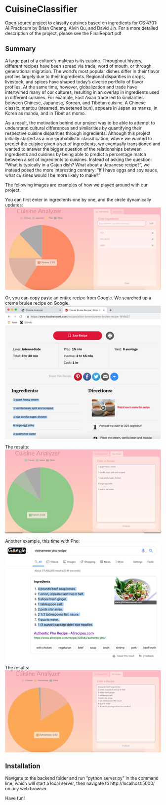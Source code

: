 # CuisineClassifier
Open source project to classify cuisines based on ingredients for CS 4701: AI Practicum by
Brian Cheang, Alvin Qu, and David Jin. For a more detailed description of the project, please see
the FinalReport.pdf

## Summary
A large part of a culture’s makeup is its cuisine. Throughout history, different recipes have been
spread via trade, word of mouth, or through generational migration. The world’s most popular dishes
differ in their flavor profiles largely due to their ingredients. Regional disparities in crops,
livestock, and spices have shaped today’s diverse portfolio of flavor profiles. At the same time,
however, globalization and trade have intertwined many of our cultures, resulting in an overlap in
ingredients used in different cuisines. For example, East Asian trade led to similarities between
Chinese, Japanese, Korean, and Tibetan cuisine. A Chinese classic, ​mantou​ (steamed, sweetened
  bun), appears in Japan as ​manzu​, in Korea as ​mandu​, and in Tibet as ​momo.​

As a result, the motivation behind our project was to be able to attempt to understand cultural
differences and similarities by quantifying their respective cuisine disparities through
ingredients. Although this project initially started as a non-probabilistic classification, where
we wanted to predict the cuisine given a set of ingredients, we eventually transitioned and wanted
to answer the bigger question of the relationships between ingredients and cuisines by being able
to predict a percentage match between a set of ingredients to cuisines. Instead of asking the
question: “What is typically in a Cajun dish? What about a Japanese recipe?”, we instead posed the
more interesting contrary: “If I have eggs and soy sauce, what cuisines would I be more likely to
make?”

The following images are examples of how we played around with our project.

You can first enter in ingredients one by one, and the circle dynamically updates:
![](recipe-classifier/screenshots/ChineseIngredients.png)

Or, you can copy paste an entire recipe from Google. We searched up a creme brulee recipe on Google.
![](recipe-classifier/screenshots/cremeBruleeRecipe.png)

The results:
![](recipe-classifier/screenshots/cremeBruleePrediction.png)

Another example, this time with Pho:
![](recipe-classifier/screenshots/PhoRecipe.png)

The results:
![](recipe-classifier/screenshots/PhoPrediction.png)

## Installation
Navigate to the backend folder and run "python server.py" in the command line, which will start
a local server, then navigate to http://localhost:5000/ on any web browser.

Have fun!
